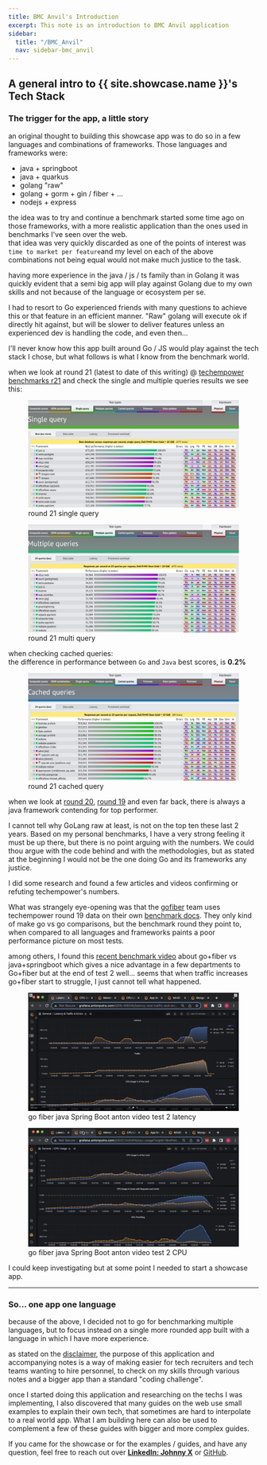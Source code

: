 ```yaml
---
title: BMC Anvil's Introduction
excerpt: This note is an introduction to BMC Anvil application
sidebar:
  title: "/BMC_Anvil"
  nav: sidebar-bmc_anvil
---
```


## A general intro to {{ site.showcase.name }}'s Tech Stack

### The trigger for the app, a little story

an original thought to building this showcase app was to do so in a few languages and combinations of frameworks. Those languages and
frameworks were:

* java + springboot
* java + quarkus
* golang "raw"
* golang + gorm + gin / fiber + ...
* nodejs + express

the idea was to try and continue a benchmark started some time ago on those frameworks, with a more realistic application than the ones used
in benchmarks I've seen over the web.<br>
that idea was very quickly discarded as one of the points of interest was `time to market per feature`and my level on each of the above
combinations not being equal would not make much justice to the task.

having more experience in the java / js / ts family than in Golang it was quickly evident that a semi big app will play against Golang due
to my own skills and not because of the language or ecosystem per se.

I had to resort to Go experienced friends with many questions to achieve this or that feature in an efficient manner. "Raw" golang will
execute ok if directly hit against, but will be slower to deliver features unless an experienced dev is handling the code, and even then...

I'll never know how this app built around Go / JS would play against the tech stack I chose, but what follows is what I know from the
benchmark world.

when we look at round 21 (latest to date of this writing)
@ [techempower benchmarks r21](https://www.techempower.com/benchmarks/#section=data-r21&test=db) and check the single and multiple queries
results we see this:
<figure>
    <a href="/assets/images/round21-single-query.jpeg"><img src="/assets/images/round21-single-query.jpeg" alt="r21 single query"></a>
  	<figcaption>round 21 single query</figcaption>
</figure>
<figure>
    <a href="/assets/images/round21-multi-query.jpeg"><img src="/assets/images/round21-multi-query.jpeg" alt="r21 multi query"></a>
  	<figcaption>round 21 multi query</figcaption>
</figure>

when checking cached queries:<br>
the difference in performance between `Go` and `Java` best scores, is **0.2%**
<figure>
    <a href="/assets/images/round21-cached-query.jpeg"><img src="/assets/images/round21-cached-query.jpeg" alt="r21 cached query"></a>
  	<figcaption>round 21 cached query</figcaption>
</figure>

when we look at [round 20](https://www.techempower.com/benchmarks/#section=data-r20&test=db),
[round 19](https://www.techempower.com/benchmarks/#section=data-r19&test=db) and even far back, there is always a java framework contending
for top performer.

I cannot tell why GoLang raw at least, is not on the top ten these last 2 years. Based on my personal benchmarks, I have a very strong
feeling it must be up there, but there is no point arguing with the numbers. We could thou argue with the code behind and with the
methodologies, but as stated at the beginning I would not be the one doing Go and its frameworks any justice.

I did some research and found a few articles and videos confirming or refuting techempower's numbers.

What was strangely eye-opening was that the [gofiber](https://gofiber.io/) team uses techempower round 19 data on their own
[benchmark docs](https://docs.gofiber.io/extra/benchmarks/#techempower). They only kind of make go vs go comparisons, but the benchmark
round they point to, when compared to all languages and frameworks paints a poor performance picture on most tests.

among others, I found this [recent benchmark video](https://www.youtube.com/watch?v=8CiErLxdaA8) about go+fiber vs java+springboot which
gives a nice advantage in a few departments to Go+fiber but at the end of test 2 well... seems that when traffic increases go+fiber start to
struggle, I just cannot tell what happened.

<figure>
    <a href="/assets/images/go-java-anton-video-test-2-latency.jpeg">
    <img src="/assets/images/go-java-anton-video-test-2-latency.jpeg" alt="go fiber java Spring Boot anton video test 2 latency"></a>
  	<figcaption>go fiber java Spring Boot anton video test 2 latency</figcaption>
</figure>
<figure>
    <a href="/assets/images/go-java-anton-video-test-2.jpeg">
    <img src="/assets/images/go-java-anton-video-test-2.jpeg" alt="go fiber java Spring Boot anton video test 2 CPU"></a>
  	<figcaption>go fiber java Spring Boot anton video test 2 CPU</figcaption>
</figure>

I could keep investigating but at some point I needed to start a showcase app.

---

### So... one app one language

because of the above, I decided not to go for benchmarking multiple languages, but to focus instead on a single more rounded app built with
a language in which I have more experience.

as stated on the [disclaimer](/bmc-anvil-intro-disclaimer), the purpose of this application and accompanying notes is a way of making easier
for tech recruiters and tech teams wanting to hire personnel, to check on my skills through various notes and a bigger app than a standard
"coding challenge".

once I started doing this application and researching on the techs I was implementing, I also discovered that many guides on the web use
small examples to explain their own tech, that sometimes are hard to interpolate to a real world app. What I am building here can also be
used
to complement a few of these guides with bigger and more complex guides.

If you came for the showcase or for the examples / guides, and have any question, feel free to reach out over
**[LinkedIn: Johnny X](https://www.linkedin.com/in/johnnyvera)** or [GitHub](https://github.com/JohnnyXavier).